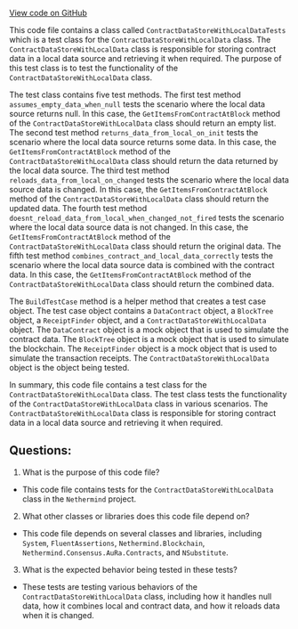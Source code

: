[View code on GitHub](https://github.com/nethermindeth/nethermind/Nethermind.AuRa.Test/Contract/ContractDataStoreWithLocalDataTests.cs)

This code file contains a class called `ContractDataStoreWithLocalDataTests` which is a test class for the `ContractDataStoreWithLocalData` class. The `ContractDataStoreWithLocalData` class is responsible for storing contract data in a local data source and retrieving it when required. The purpose of this test class is to test the functionality of the `ContractDataStoreWithLocalData` class.

The test class contains five test methods. The first test method `assumes_empty_data_when_null` tests the scenario where the local data source returns null. In this case, the `GetItemsFromContractAtBlock` method of the `ContractDataStoreWithLocalData` class should return an empty list. The second test method `returns_data_from_local_on_init` tests the scenario where the local data source returns some data. In this case, the `GetItemsFromContractAtBlock` method of the `ContractDataStoreWithLocalData` class should return the data returned by the local data source. The third test method `reloads_data_from_local_on_changed` tests the scenario where the local data source data is changed. In this case, the `GetItemsFromContractAtBlock` method of the `ContractDataStoreWithLocalData` class should return the updated data. The fourth test method `doesnt_reload_data_from_local_when_changed_not_fired` tests the scenario where the local data source data is not changed. In this case, the `GetItemsFromContractAtBlock` method of the `ContractDataStoreWithLocalData` class should return the original data. The fifth test method `combines_contract_and_local_data_correctly` tests the scenario where the local data source data is combined with the contract data. In this case, the `GetItemsFromContractAtBlock` method of the `ContractDataStoreWithLocalData` class should return the combined data.

The `BuildTestCase` method is a helper method that creates a test case object. The test case object contains a `DataContract` object, a `BlockTree` object, a `ReceiptFinder` object, and a `ContractDataStoreWithLocalData` object. The `DataContract` object is a mock object that is used to simulate the contract data. The `BlockTree` object is a mock object that is used to simulate the blockchain. The `ReceiptFinder` object is a mock object that is used to simulate the transaction receipts. The `ContractDataStoreWithLocalData` object is the object being tested.

In summary, this code file contains a test class for the `ContractDataStoreWithLocalData` class. The test class tests the functionality of the `ContractDataStoreWithLocalData` class in various scenarios. The `ContractDataStoreWithLocalData` class is responsible for storing contract data in a local data source and retrieving it when required.
## Questions: 
 1. What is the purpose of this code file?
- This code file contains tests for the `ContractDataStoreWithLocalData` class in the `Nethermind` project.

2. What other classes or libraries does this code file depend on?
- This code file depends on several classes and libraries, including `System`, `FluentAssertions`, `Nethermind.Blockchain`, `Nethermind.Consensus.AuRa.Contracts`, and `NSubstitute`.

3. What is the expected behavior being tested in these tests?
- These tests are testing various behaviors of the `ContractDataStoreWithLocalData` class, including how it handles null data, how it combines local and contract data, and how it reloads data when it is changed.